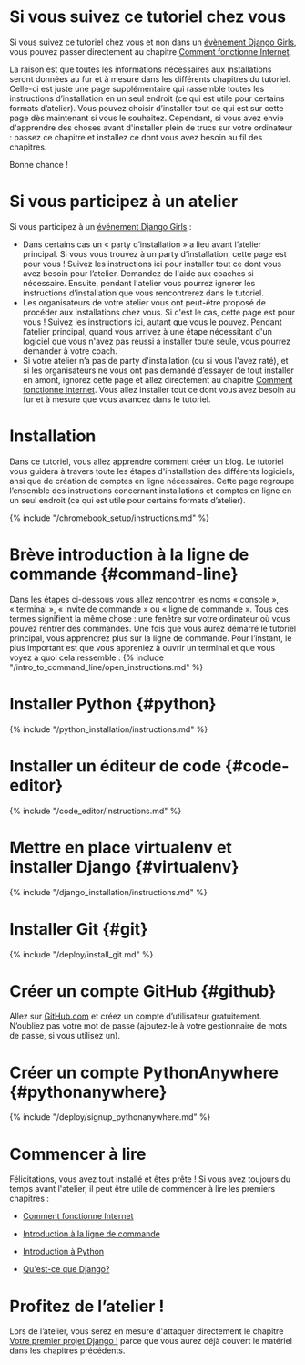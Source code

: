 # Si vous suivez ce tutoriel chez vous

Si vous suivez ce tutoriel chez vous et non dans un [évènement Django Girls](https://djangogirls.org/events/), vous pouvez passer directement au chapitre [Comment fonctionne Internet](../how_the_internet_works/README.md).

La raison est que toutes les informations nécessaires aux installations seront données au fur et à mesure dans les différents chapitres du tutoriel. Celle-ci est juste une page supplémentaire qui rassemble toutes les instructions d’installation en un seul endroit (ce qui est utile pour certains formats d’atelier). Vous pouvez choisir d’installer tout ce qui est sur cette page dès maintenant si vous le souhaitez. Cependant, si vous avez envie d'apprendre des choses avant d'installer plein de trucs sur votre ordinateur : passez ce chapitre et installez ce dont vous avez besoin au fil des chapitres.

Bonne chance !

# Si vous participez à un atelier

Si vous participez à un [événement Django Girls](https://djangogirls.org/events/) :

* Dans certains cas un « party d’installation » a lieu avant l’atelier principal. Si vous vous trouvez à un party d’installation, cette page est pour vous ! Suivez les instructions ici pour installer tout ce dont vous avez besoin pour l’atelier. Demandez de l'aide aux coaches si nécessaire. Ensuite, pendant l'atelier vous pourrez ignorer les instructions d’installation que vous rencontrerez dans le tutoriel.
* Les organisateurs de votre atelier vous ont peut-être proposé de procéder aux installations chez vous. Si c'est le cas, cette page est pour vous ! Suivez les instructions ici, autant que vous le pouvez. Pendant l’atelier principal, quand vous arrivez à une étape nécessitant d'un logiciel que vous n'avez pas réussi à installer toute seule, vous pourrez demander à votre coach.
* Si votre atelier n’a pas de party d'installation (ou si vous l'avez raté), et si les organisateurs ne vous ont pas demandé d’essayer de tout installer en amont, ignorez cette page et allez directement au chapitre [Comment fonctionne Internet](../how_the_internet_works/README.md). Vous allez installer tout ce dont vous avez besoin au fur et à mesure que vous avancez dans le tutoriel.

# Installation

Dans ce tutoriel, vous allez apprendre comment créer un blog. Le tutoriel vous guidera à travers toute les étapes d'installation des différents logiciels, ansi que de création de comptes en ligne nécessaires. Cette page regroupe l’ensemble des instructions concernant installations et comptes en ligne en un seul endroit (ce qui est utile pour certains formats d’atelier).

<!--sec data-title="Chromebook setup (if you're using one)"
data-id="chromebook_setup" data-collapse=true ces-->
{% include "/chromebook_setup/instructions.md" %}
<!--endsec-->

# Brève introduction à la ligne de commande {#command-line}

Dans les étapes ci-dessous vous allez rencontrer les noms « console », « terminal », « invite de commande » ou « ligne de commande ». Tous ces termes signifient la même chose : une fenêtre sur votre ordinateur où vous pouvez rentrer des commandes. Une fois que vous aurez démarré le tutoriel principal, vous apprendrez plus sur la ligne de commande. Pour l’instant, le plus important est que vous appreniez à ouvrir un terminal et que vous voyez à quoi cela ressemble : {% include "/intro_to_command_line/open_instructions.md" %}

# Installer Python {#python}

{% include "/python_installation/instructions.md" %}

# Installer un éditeur de code {#code-editor}

{% include "/code_editor/instructions.md" %}

# Mettre en place virtualenv et installer Django {#virtualenv}

{% include "/django_installation/instructions.md" %}

# Installer Git {#git}

{% include "/deploy/install_git.md" %}

# Créer un compte GitHub {#github}

Allez sur [GitHub.com](https://www.github.com) et créez un compte d’utilisateur gratuitement. N’oubliez pas votre mot de passe (ajoutez-le à votre gestionnaire de mots de passe, si vous utilisez un).

# Créer un compte PythonAnywhere {#pythonanywhere}

{% include "/deploy/signup_pythonanywhere.md" %}

# Commencer à lire

Félicitations, vous avez tout installé et êtes prête ! Si vous avez toujours du temps avant l'atelier, il peut être utile de commencer à lire les premiers chapitres :

* [Comment fonctionne Internet](../how_the_internet_works/README.md)

* [Introduction à la ligne de commande](../intro_to_command_line/README.md)

* [Introduction à Python](../python_introduction/README.md)

* [Qu'est-ce que Django?](../django/README.md)

# Profitez de l’atelier !

Lors de l’atelier, vous serez en mesure d'attaquer directement le chapitre [Votre premier projet Django !](../django_start_project/README.md) parce que vous aurez déjà couvert le matériel dans les chapitres précédents.